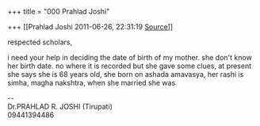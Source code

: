 +++
title = "000 Prahlad Joshi"

+++
[[Prahlad Joshi	2011-06-26, 22:31:19 [Source](https://groups.google.com/g/bvparishat/c/F6FeQ_M_SDA)]]



respected scholars,  
  
 i need your help in deciding the date of birth of my mother. she don't know her birth date. no where it is recorded but she gave some clues, at present she says she is 68 years old, she born on ashada amavasya, her rashi is simha, magha nakshtra, when she married she was  
  
--  
Dr.PRAHLAD R. JOSHI (Tirupati)  
09441394486  
  
  

